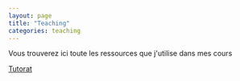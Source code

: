 ```yaml
---
layout: page
title: "Teaching"
categories: teaching
---
```


Vous trouverez ici toute les ressources que j'utilise dans mes cours

[Tutorat](tutorat.md)
